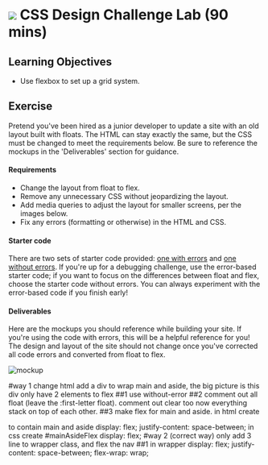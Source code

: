 # ![](https://ga-dash.s3.amazonaws.com/production/assets/logo-9f88ae6c9c3871690e33280fcf557f33.png) CSS Design Challenge Lab (90 mins)

## Learning Objectives
- Use flexbox to set up a grid system.

## Exercise
Pretend you've been hired as a junior developer to update a site with an old layout built with floats. The HTML can stay exactly the same, but the CSS must be changed to meet the requirements below. Be sure to reference the mockups in the 'Deliverables' section for guidance.

#### Requirements
- Change the layout from float to flex.
- Remove any unnecessary CSS without jeopardizing the layout.
- Add media queries to adjust the layout for smaller screens, per the images below.
- Fix any errors (formatting or otherwise) in the HTML and CSS.

#### Starter code
There are two sets of starter code provided: [one with errors](starter-code/with-errors) and [one without errors](starter-code/without-errors). If you're up for a debugging challenge, use the error-based starter code; if you want to focus on the differences between float and flex, choose the starter code without errors. You can always experiment with the error-based code if you finish early!

#### Deliverables
Here are the mockups you should reference while building your site. If you're using the code with errors, this will be a helpful reference for you! The design and layout of the site should not change once you've corrected all code errors and converted from float to flex.

![mockup](assets/mockup.png)

#way 1 change html add a div to wrap main and aside, the big picture is this div only have 2 elements to flex
##1
use without-error
##2
comment out all float (leave the :first-letter float).
comment out clear too
now everything stack on top of each other.
##3
make flex for main and aside.
in html create <div id="mainAsideFlex"> to contain main and aside
    display: flex;
    justify-content: space-between;
in css create #mainAsideFlex
    display: flex;
#way 2 (correct way) only add 3 line to wrapper class, and flex the nav
##1
in wrapper
display: flex;
justify-content: space-between;
flex-wrap: wrap;
